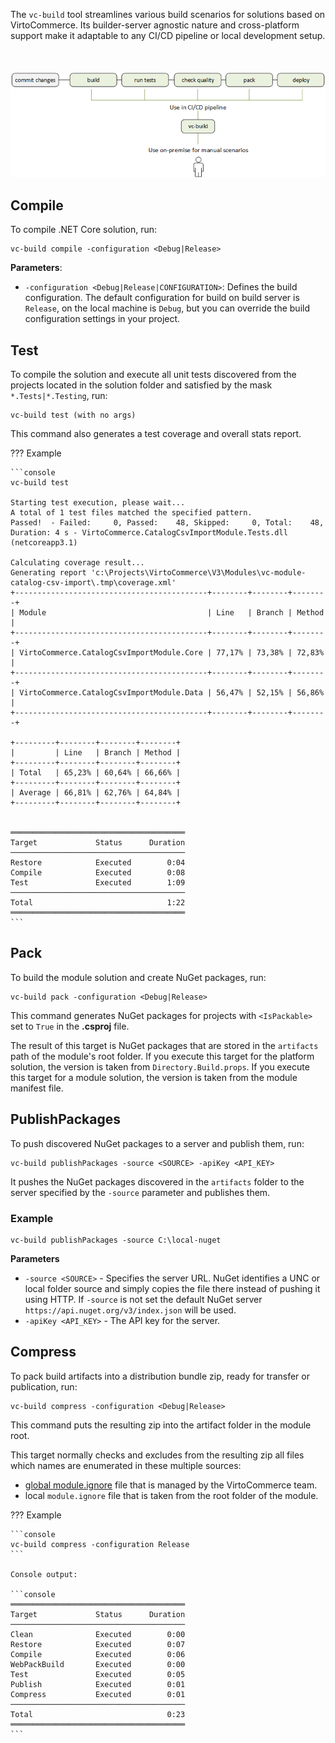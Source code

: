 The `vc-build` tool streamlines various build scenarios for solutions based on VirtoCommerce. Its builder-server agnostic nature and cross-platform support make it adaptable to any CI/CD pipeline or local development setup.
<br>
<br>
<br>
<br>
![vc-build CLI](media/build-automation.png)

## Compile

To compile .NET Core solution, run:

```console
vc-build compile -configuration <Debug|Release>
```

**Parameters**:

* `-configuration <Debug|Release|CONFIGURATION>`: Defines the build configuration. The default configuration for build on build server is `Release`, on the local machine is `Debug`, but you can override the build configuration settings in your project.
  

## Test

To compile the solution and execute all unit tests discovered from the projects located in the solution folder and satisfied by the mask `*.Tests|*.Testing`, run: 

```console
vc-build test (with no args)
```

This command also generates a test coverage and overall stats report.

??? Example

    ```console
    vc-build test

    Starting test execution, please wait...
    A total of 1 test files matched the specified pattern.
    Passed!  - Failed:     0, Passed:    48, Skipped:     0, Total:    48, Duration: 4 s - VirtoCommerce.CatalogCsvImportModule.Tests.dll (netcoreapp3.1)

    Calculating coverage result...
    Generating report 'c:\Projects\VirtoCommerce\V3\Modules\vc-module-catalog-csv-import\.tmp\coverage.xml'
    +-------------------------------------------+--------+--------+--------+
    | Module                                    | Line   | Branch | Method |
    +-------------------------------------------+--------+--------+--------+
    | VirtoCommerce.CatalogCsvImportModule.Core | 77,17% | 73,38% | 72,83% |
    +-------------------------------------------+--------+--------+--------+
    | VirtoCommerce.CatalogCsvImportModule.Data | 56,47% | 52,15% | 56,86% |
    +-------------------------------------------+--------+--------+--------+

    +---------+--------+--------+--------+
    |         | Line   | Branch | Method |
    +---------+--------+--------+--------+
    | Total   | 65,23% | 60,64% | 66,66% |
    +---------+--------+--------+--------+
    | Average | 66,81% | 62,76% | 64,84% |
    +---------+--------+--------+--------+


    ═══════════════════════════════════════
    Target             Status      Duration
    ───────────────────────────────────────
    Restore            Executed        0:04
    Compile            Executed        0:08
    Test               Executed        1:09
    ───────────────────────────────────────
    Total                              1:22
    ═══════════════════════════════════════
    ```

## Pack

To build the module solution and create NuGet packages, run:

```console
vc-build pack -configuration <Debug|Release> 
```

This command generates NuGet packages for projects with `<IsPackable>` set to `True` in the **.csproj** file.

The result of this target is NuGet packages that are stored in the `artifacts` path of the module's root folder. If you execute this target for the platform solution, the version is taken from `Directory.Build.props`. If you execute this target for a module solution, the version is taken from the module manifest file.

## PublishPackages

To push discovered NuGet packages to a server and publish them, run:

```console
vc-build publishPackages -source <SOURCE> -apiKey <API_KEY>
```

It pushes the NuGet packages discovered in the `artifacts` folder to the server specified by the `-source` parameter and publishes them.

### Example

```console
vc-build publishPackages -source C:\local-nuget 
```

**Parameters**

* `-source <SOURCE>` - Specifies the server URL. NuGet identifies a UNC or local folder source and simply copies the file there instead of pushing it using HTTP. If `-source` is not set the default NuGet server `https://api.nuget.org/v3/index.json` will be used.
* `-apiKey <API_KEY>` - The API key for the server.


## Compress 

To pack build artifacts into a distribution bundle zip, ready for transfer or publication, run:

```console
vc-build compress -configuration <Debug|Release>
```

This command puts the resulting zip into the artifact folder in the module root. 


This target normally checks and excludes from the resulting zip all files which names are enumerated in these multiple sources:

* [global module.ignore](https://raw.githubusercontent.com/VirtoCommerce/vc-platform/dev/module.ignore) file that is managed by the VirtoCommerce team.
* local `module.ignore` file that is taken from the root folder of the module.
  
??? Example

    ```console
    vc-build compress -configuration Release
    ```

    Console output:

    ```console
    ═══════════════════════════════════════
    Target             Status      Duration
    ───────────────────────────────────────
    Clean              Executed        0:00
    Restore            Executed        0:07
    Compile            Executed        0:06
    WebPackBuild       Executed        0:00
    Test               Executed        0:05
    Publish            Executed        0:01
    Compress           Executed        0:01
    ───────────────────────────────────────
    Total                              0:23
    ═══════════════════════════════════════
    ```